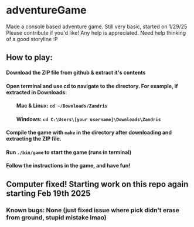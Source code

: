 # adventureGame
Made a console based adventure game. Still very basic, started on 1/29/25
Please contribute if you'd like! Any help is appreciated. Need help thinking of a good storyline :P

## How to play:
#### Download the ZIP file from github & extract it's contents
#### Open terminal and use cd to navigate to the directory. For example, if extracted in Downloads:
####     Mac & Linux: ``cd ~/Downloads/Zandris``
####     Windows: ``cd C:\Users\[your username]\Downloads\Zandris``
#### Compile the game with ``make`` in the directory after downloading and extracting the ZIP file.
#### Run ``./bin/game`` to start the game (runs in terminal)
#### Follow the instructions in the game, and have fun!

## Computer fixed! Starting work on this repo again starting Feb 19th 2025

### Known bugs: None (just fixed issue where pick didn't erase from ground, stupid mistake lmao)
